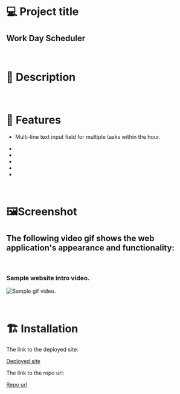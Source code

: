 # 💻 Project title

## Work Day Scheduler

<br/>

# 📓 Description

### 

<br/>

# 🎇 Features

- Multi-line text input field for multiple tasks within the hour.

- 

- 

- 

- 

- 


<br/>

# ️🖼️Screenshot

## The following video gif shows the web application's appearance and functionality:

<br/>

### Sample website intro video.

![Sample gif video.](./assets/images/ "video")

<br/>

# 🏗️ Installation

The link to the deployed site:

[Deployed site](https://devrayhe.github.io/work-day-scheduler/)

The link to the repo url:

[Repo url](https://github.com/DevRayHE/work-day-scheduler.git)
